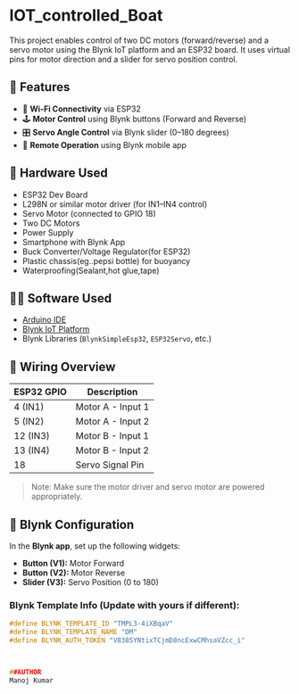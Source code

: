 # IOT_controlled_Boat



This project enables control of two DC motors (forward/reverse) and a servo motor using the Blynk IoT platform and an ESP32 board. It uses virtual pins for motor direction and a slider for servo position control.

## 📱 Features

- 🔌 **Wi-Fi Connectivity** via ESP32
- 🕹️ **Motor Control** using Blynk buttons (Forward and Reverse)
- 🎛️ **Servo Angle Control** via Blynk slider (0–180 degrees)
- 📲 **Remote Operation** using Blynk mobile app

## 🧰 Hardware Used

- ESP32 Dev Board  
- L298N or similar motor driver (for IN1–IN4 control)
- Servo Motor (connected to GPIO 18)
- Two DC Motors  
- Power Supply  
- Smartphone with Blynk App
- Buck Converter/Voltage Regulator(for ESP32)
- Plastic chassis(eg..pepsi bottle) for buoyancy
- Waterproofing(Sealant,hot glue,tape)

## 🧑‍💻 Software Used

- [Arduino IDE](https://www.arduino.cc/en/software)
- [Blynk IoT Platform](https://blynk.io/)
- Blynk Libraries (`BlynkSimpleEsp32`, `ESP32Servo`, etc.)

## 🔧 Wiring Overview

| ESP32 GPIO | Description        |
|------------|--------------------|
| 4 (IN1)    | Motor A - Input 1  |
| 5 (IN2)    | Motor A - Input 2  |
| 12 (IN3)   | Motor B - Input 1  |
| 13 (IN4)   | Motor B - Input 2  |
| 18         | Servo Signal Pin   |

> Note: Make sure the motor driver and servo motor are powered appropriately.

## 📲 Blynk Configuration

In the **Blynk app**, set up the following widgets:

- **Button (V1):** Motor Forward
- **Button (V2):** Motor Reverse
- **Slider (V3):** Servo Position (0 to 180)

### Blynk Template Info (Update with yours if different):

```cpp
#define BLYNK_TEMPLATE_ID "TMPL3-4iXBqaV"
#define BLYNK_TEMPLATE_NAME "DM"
#define BLYNK_AUTH_TOKEN "V8385YNtixTCjmD8ncExwCMhsaVZcc_i"



##AUTHOR
Manoj Kumar

